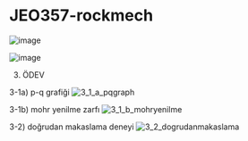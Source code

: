 # JEO357-rockmech

![image](https://github.com/altarcag/JEO357-rockmech/assets/26670231/0abb208e-2657-4fe7-a038-8d37fa0b24b9)

![image](https://github.com/altarcag/JEO357-rockmech/assets/26670231/21be9b20-2ad0-4482-bfeb-1bea86999c95)


3. ÖDEV

3-1a)
p-q grafiği
![3_1_a_pqgraph](https://github.com/altarcag/JEO357-rockmech/assets/26670231/831e7cf8-9d0e-4237-9e45-d97f20bff2ac)

3-1b)
mohr yenilme zarfı
![3_1_b_mohryenilme](https://github.com/altarcag/JEO357-rockmech/assets/26670231/e9ca9c9d-c081-4e51-8f2c-0b7291765549)

3-2)
doğrudan makaslama deneyi
![3_2_dogrudanmakaslama](https://github.com/altarcag/JEO357-rockmech/assets/26670231/111cc1c0-f031-4a11-b21a-a5b279971bcc)
